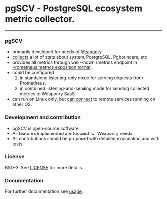 # pgSCV - PostgreSQL ecosystem metric collector.

---

### pgSCV
- primarily developed for needs of [Weaponry](https://weaponry.io).
- [collects](./doc/collectors.md) a lot of stats about system, PostgreSQL, Pgbouncers, etc
- provides all metrics through well-known /metrics endpoint in [Prometheus metrics exposition format](https://prometheus.io/docs/concepts/data_model/).
- could be configured
    1. in standalone listening-only mode for serving requests from Prometheus.
    2. in combined listening-and-sending mode for sending collected metrics to Weaponry SaaS.
- can run on Linux only, but [can connect](doc/usage-en.md) to remote services running on other OS. 

### Development and contribution
- pgSCV is open-source software.
- All features implemented are focused for Weaponry needs.
- All contributions should be proposed with detailed explanation and with tests.

### License
BSD-3. See [LICENSE](./LICENSE) for more details.

### Documentation
For further documentation see [usage](doc/usage-en.md).